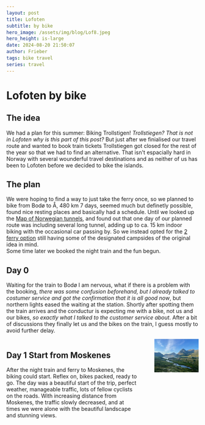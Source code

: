 ```yaml
---
layout: post
title: Lofoten
subtitle: by bike
hero_image: /assets/img/blog/Lof8.jpeg
hero_height: is-large
date: 2024-08-20 21:50:07
author: Frieber
tags: bike travel  
series: travel
---
```

# Lofoten by bike

## The idea

We had a plan for this summer: Biking Trollstigen! *Trollstiegen? That is not in Lofoten why is this part of this post?*
But just after we finialised our travel route and wanted to book train tickets Trollstiegen got closed for the rest of the year so that we had to find an alternative.
That isn't espacially hard in Norway with several wounderful travel destinations and as neither of us has been to Lofoten before we decided to bike the islands.

## The plan

We were hoping to find a way to just take the ferry once, so we planned to bike from Bodø to Å, 480 km 7 days, seemed much but definetly possible, found nice resting places and basically had a schedule. Until we looked up the [Map of Norwegian tunnels](https://www.cycletourer.co.uk/maps/tunnelmap.shtml), and found out that one day of our planned route was including several long tunnel, adding up to ca. 15 km indoor biking with the occasional car passing by. 
So we instead opted for the [2 ferry option](https://www.komoot.com/tour/1688845327?share_token=aXzFJSEuqFtxXYugPDD0GWVEM5eDGsrQIkwrOxXQBDdI8fJr3j&ref=wtd) still having some of the designated campsides of the original idea in mind.  
Some time later we booked the night train and the fun begun.

## Day 0

Waiting for the train to Bodø I am nervous, what if there is a problem with the booking, *there was some confusion beforehand, but I already talked to costumer service and got the confirmation that it is all good now*, but northern lights eased the waiting at the station. Shortly after spotting them the train arrives and the conductur is expecting me with a bike, not us and our bikes, *so exactly what I talked to the customer service about*. After a bit of discussions they finally let us and the bikes on the train, I guess mostly to avoid further delay. 


<div style="display: flex; align-items: flex-start; gap: 20px;">

  <div style="flex: 3; padding-right: 20px;">
    <h2>
      Day 1 Start from Moskenes
    </h2>
    <p>
      After the night train and ferry to Moskenes, the biking could start. Reflex on, bikes packed, ready to go. The day was a beautiful start of the trip, perfect weather, manageable traffic, lots of fellow cyclists on the roads. With increasing distance from Moskenes, the traffic slowly decreased, and at times we were alone with the beautiful landscape and stunning views. 
    </p>
  </div>

  <div style="flex: 1;">
    <img src="/assets/img/blog/Lof1.jpeg" alt="Bay near the first campsite." style="width: 100%; margin-bottom: 10px;">
  </div>

</div>